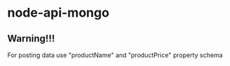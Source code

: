 # node-api-mongo

## Warning!!!
For posting data use "productName" and "productPrice" property schema
